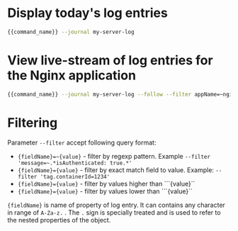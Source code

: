 # Display today's log entries

```bash
{{command_name}} --journal my-server-log
```

# View live-stream of log entries for the Nginx application

```bash
{{command_name}} --journal my-server-log --follow --filter appName=~nginx
```

# Filtering

Parameter ```--filter``` accept following query format:

* `{fieldName}=~{value}` - filter by regexp pattern. Example ```--filter 'message=~.*isAuthenticated: true.*'```
* `{fieldName}={value}` - filter by exact match field to value. Example: ```--filter 'tag.containerId=1234'```
* `{fieldName}={value}` - filter by values higher than ```{value}``
* `{fieldName}={value}` - filter by values lower than ```{value}``

```{fieldName}``` is name of property of log entry. It can contains any character in range of ```A-Za-z.``` .
The ```.``` sign is specially treated and is used to refer to the nested properties of the object.
